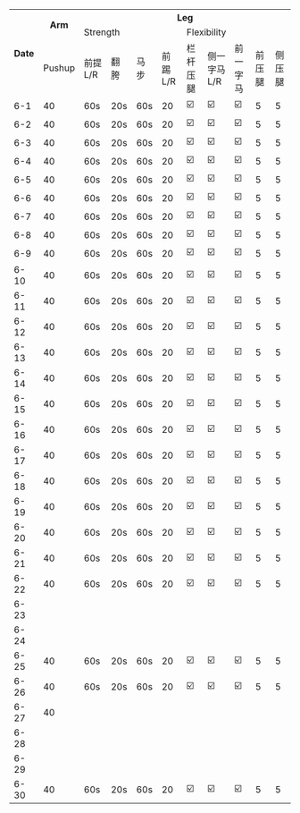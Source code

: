 

<table align="center">
  <tr>
    <th rowspan="3">Date</th>
    <th rowspan="2">Arm</th>
    <th colspan="9">Leg</th>
  </tr>
  
  <tr>
    <td colspan="4">Strength</td>
    <td colspan="5">Flexibility</td>
  </tr>
  
  <tr>
    <td>Pushup</td>
    <td>前提L/R</td>
    <td>翻胯</td>
    <td>马步</td>
    <td>前踢L/R</td>
    <td>栏杆压腿</td>
    <td>侧一字马L/R</td>
    <td>前一字马</td>
    <td>前压腿</td>
    <td>侧压腿</td>
  </tr>
  
  <tr>
    <td>6-1</td>
    <td>40</td>
    <td>60s</td>
    <td>20s</td>
    <td>60s</td>
    <td>20</td>
    <td>☑️</td>
    <td>☑️</td>
    <td>☑️</td>
    <td>5</td>
    <td>5</td>
  </tr>
  
  <tr>
    <td>6-2</td>
    <td>40</td>
    <td>60s</td>
    <td>20s</td>
    <td>60s</td>
    <td>20</td>
    <td>☑️</td>
    <td>☑️</td>
    <td>☑️</td>
    <td>5</td>
    <td>5</td>
  </tr>
  
  <tr>
    <td>6-3</td>
    <td>40</td>
    <td>60s</td>
    <td>20s</td>
    <td>60s</td>
    <td>20</td>
    <td>☑️</td>
    <td>☑️</td>
    <td>☑️</td>
    <td>5</td>
    <td>5</td>
  </tr>
  
  <tr>
    <td>6-4</td>
    <td>40</td>
    <td>60s</td>
    <td>20s</td>
    <td>60s</td>
    <td>20</td>
    <td>☑️</td>
    <td>☑️</td>
    <td>☑️</td>
    <td>5</td>
    <td>5</td>
  </tr>
  
  <tr>
    <td>6-5</td>
    <td>40</td>
    <td>60s</td>
    <td>20s</td>
    <td>60s</td>
    <td>20</td>
    <td>☑️</td>
    <td>☑️</td>
    <td>☑️</td>
    <td>5</td>
    <td>5</td>
  </tr>
  
   <tr>
    <td>6-6</td>
    <td>40</td>
    <td>60s</td>
    <td>20s</td>
    <td>60s</td>
    <td>20</td>
    <td>☑️</td>
    <td>☑️</td>
    <td>☑️</td>
    <td>5</td>
    <td>5</td>
  </tr>
  
  <tr>
    <td>6-7</td>
    <td>40</td>
    <td>60s</td>
    <td>20s</td>
    <td>60s</td>
    <td>20</td>
    <td>☑️</td>
    <td>☑️</td>
    <td>☑️</td>
    <td>5</td>
    <td>5</td>
  </tr>
  
  <tr>
    <td>6-8</td>
    <td>40</td>
    <td>60s</td>
    <td>20s</td>
    <td>60s</td>
    <td>20</td>
    <td>☑️</td>
    <td>☑️</td>
    <td>☑️</td>
    <td>5</td>
    <td>5</td>
  </tr>
  
  <tr>
    <td>6-9</td>
    <td>40</td>
    <td>60s</td>
    <td>20s</td>
    <td>60s</td>
    <td>20</td>
    <td>☑️</td>
    <td>☑️</td>
    <td>☑️</td>
    <td>5</td>
    <td>5</td>
  </tr>
 
 <tr>
    <td>6-10</td>
    <td>40</td>
    <td>60s</td>
    <td>20s</td>
    <td>60s</td>
    <td>20</td>
    <td>☑️</td>
    <td>☑️</td>
    <td>☑️</td>
    <td>5</td>
    <td>5</td>
  </tr>
  
  <tr>
    <td>6-11</td>
    <td>40</td>
    <td>60s</td>
    <td>20s</td>
    <td>60s</td>
    <td>20</td>
    <td>☑️</td>
    <td>☑️</td>
    <td>☑️</td>
    <td>5</td>
    <td>5</td>
  </tr>
  
  <tr>
    <td>6-12</td>
    <td>40</td>
    <td>60s</td>
    <td>20s</td>
    <td>60s</td>
    <td>20</td>
    <td>☑️</td>
    <td>☑️</td>
    <td>☑️</td>
    <td>5</td>
    <td>5</td>
  </tr>
  
   <tr>
    <td>6-13</td>
    <td>40</td>
    <td>60s</td>
    <td>20s</td>
    <td>60s</td>
    <td>20</td>
    <td>☑️</td>
    <td>☑️</td>
    <td>☑️</td>
    <td>5</td>
    <td>5</td>
  </tr>
  
  <tr>
    <td>6-14</td>
    <td>40</td>
    <td>60s</td>
    <td>20s</td>
    <td>60s</td>
    <td>20</td>
    <td>☑️</td>
    <td>☑️</td>
    <td>☑️</td>
    <td>5</td>
    <td>5</td>
  </tr>
  
  <tr>
    <td>6-15</td>
    <td>40</td>
    <td>60s</td>
    <td>20s</td>
    <td>60s</td>
    <td>20</td>
    <td>☑️</td>
    <td>☑️</td>
    <td>☑️</td>
    <td>5</td>
    <td>5</td>
  </tr>
  
  <tr>
    <td>6-16</td>
    <td>40</td>
    <td>60s</td>
    <td>20s</td>
    <td>60s</td>
    <td>20</td>
    <td>☑️</td>
    <td>☑️</td>
    <td>☑️</td>
    <td>5</td>
    <td>5</td>
  </tr>
  
  <tr>
    <td>6-17</td>
    <td>40</td>
    <td>60s</td>
    <td>20s</td>
    <td>60s</td>
    <td>20</td>
    <td>☑️</td>
    <td>☑️</td>
    <td>☑️</td>
    <td>5</td>
    <td>5</td>
  </tr>
  
  <tr>
    <td>6-18</td>
    <td>40</td>
    <td>60s</td>
    <td>20s</td>
    <td>60s</td>
    <td>20</td>
    <td>☑️</td>
    <td>☑️</td>
    <td>☑️</td>
    <td>5</td>
    <td>5</td>
  </tr>
  
  <tr>
    <td>6-19</td>
    <td>40</td>
    <td>60s</td>
    <td>20s</td>
    <td>60s</td>
    <td>20</td>
    <td>☑️</td>
    <td>☑️</td>
    <td>☑️</td>
    <td>5</td>
    <td>5</td>
  </tr>
  
  <tr>
    <td>6-20</td>
    <td>40</td>
    <td>60s</td>
    <td>20s</td>
    <td>60s</td>
    <td>20</td>
    <td>☑️</td>
    <td>☑️</td>
    <td>☑️</td>
    <td>5</td>
    <td>5</td>
  </tr>
  
  <tr>
    <td>6-21</td>
    <td>40</td>
    <td>60s</td>
    <td>20s</td>
    <td>60s</td>
    <td>20</td>
    <td>☑️</td>
    <td>☑️</td>
    <td>☑️</td>
    <td>5</td>
    <td>5</td>
  </tr>
  
  <tr>
    <td>6-22</td>
    <td>40</td>
    <td>60s</td>
    <td>20s</td>
    <td>60s</td>
    <td>20</td>
    <td>☑️</td>
    <td>☑️</td>
    <td>☑️</td>
    <td>5</td>
    <td>5</td>
  </tr>
  
  <tr>
    <td>6-23</td>
  </tr>
  
  <tr>
    <td>6-24</td>
  </tr>

  <tr>
    <td>6-25</td>
    <td>40</td>
    <td>60s</td>
    <td>20s</td>
    <td>60s</td>
    <td>20</td>
    <td>☑️</td>
    <td>☑️</td>
    <td>☑️</td>
    <td>5</td>
    <td>5</td>
  </tr>

  <tr>
    <td>6-26</td>
    <td>40</td>
    <td>60s</td>
    <td>20s</td>
    <td>60s</td>
    <td>20</td>
    <td>☑️</td>
    <td>☑️</td>
    <td>☑️</td>
    <td>5</td>
    <td>5</td>
  </tr>
  
  <tr>
    <td>6-27</td>
    <td>40</td>
  </tr>
  
  <tr>
    <td>6-28</td>
  </tr>
  
  <tr>
    <td>6-29</td>
  </tr>


  <tr>
    <td>6-30</td>
    <td>40</td>
    <td>60s</td>
    <td>20s</td>
    <td>60s</td>
    <td>20</td>
    <td>☑️</td>
    <td>☑️</td>
    <td>☑️</td>
    <td>5</td>
    <td>5</td>
  </tr>

</table>
